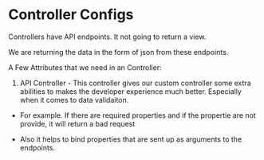# Controller Configs

Controllers have API endpoints. It not going to return a view.

We are returning the data in the form of json from these endpoints.

A Few Attributes that we need in an Controller:

1. API Controller - This controller gives our custom controller some extra abilities to makes the developer experience much better. Especially when it comes to data validaiton.

- For example. If there are required properties and if the propertie are not provide, it will return a bad request

- Also it helps to bind properties that are sent up as arguments to the endpoints.
